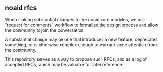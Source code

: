 ## noaid rfcs
When making substantial changes to the noaid core modules, we use “request for comments” workflow to formalize the design process and allow the community to join the conversation.

A substantial change may be one that introduces a new feature, deprecates something, or is otherwise complex enough to warrant some attention from the community.

This repository serves as a way to propose such RFCs, and as a log of accepted RFCs, which may be valuable for later reference.

